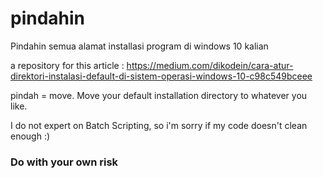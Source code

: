 # pindahin
Pindahin semua alamat installasi program di windows 10 kalian

a repository for this article : https://medium.com/dikodein/cara-atur-direktori-instalasi-default-di-sistem-operasi-windows-10-c98c549bceee

pindah = move. Move your default installation directory to whatever you like.

I do not expert on Batch Scripting, so i'm sorry if my code doesn't clean enough :)

### Do with your own risk
